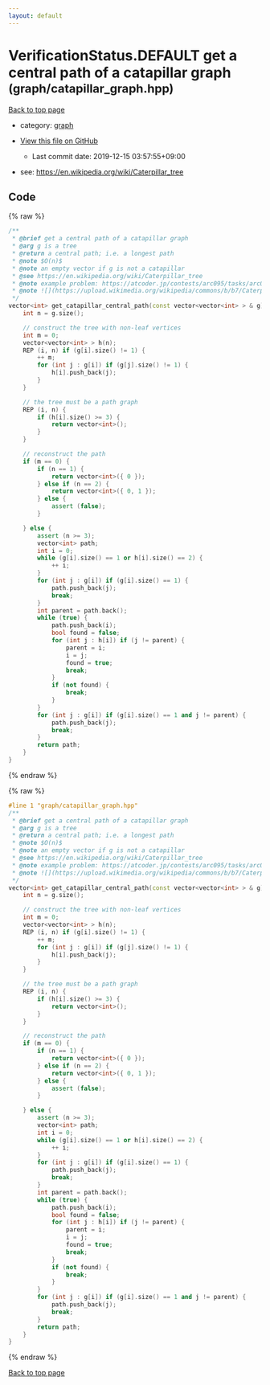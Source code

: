 ```yaml
---
layout: default
---
```


<!-- mathjax config similar to math.stackexchange -->
<script type="text/javascript" async
  src="https://cdnjs.cloudflare.com/ajax/libs/mathjax/2.7.5/MathJax.js?config=TeX-MML-AM_CHTML">
</script>
<script type="text/x-mathjax-config">
  MathJax.Hub.Config({
    TeX: { equationNumbers: { autoNumber: "AMS" }},
    tex2jax: {
      inlineMath: [ ['$','$'] ],
      processEscapes: true
    },
    "HTML-CSS": { matchFontHeight: false },
    displayAlign: "left",
    displayIndent: "2em"
  });
</script>

<script type="text/javascript" src="https://cdnjs.cloudflare.com/ajax/libs/jquery/3.4.1/jquery.min.js"></script>
<script src="https://cdn.jsdelivr.net/npm/jquery-balloon-js@1.1.2/jquery.balloon.min.js" integrity="sha256-ZEYs9VrgAeNuPvs15E39OsyOJaIkXEEt10fzxJ20+2I=" crossorigin="anonymous"></script>
<script type="text/javascript" src="../../assets/js/copy-button.js"></script>
<link rel="stylesheet" href="../../assets/css/copy-button.css" />


# VerificationStatus.DEFAULT get a central path of a catapillar graph <small>(graph/catapillar_graph.hpp)</small>

<a href="../../index.html">Back to top page</a>

* category: <a href="../../index.html#f8b0b924ebd7046dbfa85a856e4682c8">graph</a>
* <a href="{{ site.github.repository_url }}/blob/master/graph/catapillar_graph.hpp">View this file on GitHub</a>
    - Last commit date: 2019-12-15 03:57:55+09:00


* see: <a href="https://en.wikipedia.org/wiki/Caterpillar_tree">https://en.wikipedia.org/wiki/Caterpillar_tree</a>


## Code

<a id="unbundled"></a>
{% raw %}
```cpp
/**
 * @brief get a central path of a catapillar graph
 * @arg g is a tree
 * @return a central path; i.e. a longest path
 * @note $O(n)$
 * @note an empty vector if g is not a catapillar
 * @see https://en.wikipedia.org/wiki/Caterpillar_tree
 * @note example problem: https://atcoder.jp/contests/arc095/tasks/arc095_d
 * @note ![](https://upload.wikimedia.org/wikipedia/commons/b/b7/Caterpillar_tree.svg)
 */
vector<int> get_catapillar_central_path(const vector<vector<int> > & g) {
    int n = g.size();

    // construct the tree with non-leaf vertices
    int m = 0;
    vector<vector<int> > h(n);
    REP (i, n) if (g[i].size() != 1) {
        ++ m;
        for (int j : g[i]) if (g[j].size() != 1) {
            h[i].push_back(j);
        }
    }

    // the tree must be a path graph
    REP (i, n) {
        if (h[i].size() >= 3) {
            return vector<int>();
        }
    }

    // reconstruct the path
    if (m == 0) {
        if (n == 1) {
            return vector<int>({ 0 });
        } else if (n == 2) {
            return vector<int>({ 0, 1 });
        } else {
            assert (false);
        }

    } else {
        assert (n >= 3);
        vector<int> path;
        int i = 0;
        while (g[i].size() == 1 or h[i].size() == 2) {
            ++ i;
        }
        for (int j : g[i]) if (g[i].size() == 1) {
            path.push_back(j);
            break;
        }
        int parent = path.back();
        while (true) {
            path.push_back(i);
            bool found = false;
            for (int j : h[i]) if (j != parent) {
                parent = i;
                i = j;
                found = true;
                break;
            }
            if (not found) {
                break;
            }
        }
        for (int j : g[i]) if (g[i].size() == 1 and j != parent) {
            path.push_back(j);
            break;
        }
        return path;
    }
}

```
{% endraw %}

<a id="bundled"></a>
{% raw %}
```cpp
#line 1 "graph/catapillar_graph.hpp"
/**
 * @brief get a central path of a catapillar graph
 * @arg g is a tree
 * @return a central path; i.e. a longest path
 * @note $O(n)$
 * @note an empty vector if g is not a catapillar
 * @see https://en.wikipedia.org/wiki/Caterpillar_tree
 * @note example problem: https://atcoder.jp/contests/arc095/tasks/arc095_d
 * @note ![](https://upload.wikimedia.org/wikipedia/commons/b/b7/Caterpillar_tree.svg)
 */
vector<int> get_catapillar_central_path(const vector<vector<int> > & g) {
    int n = g.size();

    // construct the tree with non-leaf vertices
    int m = 0;
    vector<vector<int> > h(n);
    REP (i, n) if (g[i].size() != 1) {
        ++ m;
        for (int j : g[i]) if (g[j].size() != 1) {
            h[i].push_back(j);
        }
    }

    // the tree must be a path graph
    REP (i, n) {
        if (h[i].size() >= 3) {
            return vector<int>();
        }
    }

    // reconstruct the path
    if (m == 0) {
        if (n == 1) {
            return vector<int>({ 0 });
        } else if (n == 2) {
            return vector<int>({ 0, 1 });
        } else {
            assert (false);
        }

    } else {
        assert (n >= 3);
        vector<int> path;
        int i = 0;
        while (g[i].size() == 1 or h[i].size() == 2) {
            ++ i;
        }
        for (int j : g[i]) if (g[i].size() == 1) {
            path.push_back(j);
            break;
        }
        int parent = path.back();
        while (true) {
            path.push_back(i);
            bool found = false;
            for (int j : h[i]) if (j != parent) {
                parent = i;
                i = j;
                found = true;
                break;
            }
            if (not found) {
                break;
            }
        }
        for (int j : g[i]) if (g[i].size() == 1 and j != parent) {
            path.push_back(j);
            break;
        }
        return path;
    }
}

```
{% endraw %}

<a href="../../index.html">Back to top page</a>

